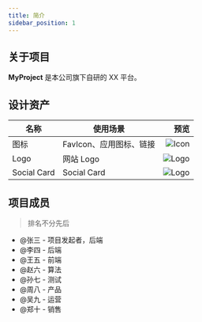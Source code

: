 ```yaml
---
title: 简介
sidebar_position: 1
---
```


## 关于项目

**MyProject** 是本公司旗下自研的 XX 平台。

## 设计资产

| 名称 | 使用场景 | 预览 |
| --- | --- | --: |
| 图标 | FavIcon、应用图标、链接 | ![Icon](/favicon.ico) |
| Logo | 网站 Logo | ![Logo](/img/logo.png) |
| Social Card | Social Card | ![Logo](/img/social-card.jpg) |

## 项目成员

> 排名不分先后

* @张三 - 项目发起者，后端
* @李四 - 后端
* @王五 - 前端
* @赵六 - 算法
* @孙七 - 测试
* @周八 - 产品
* @吴九 - 运营
* @郑十 - 销售
